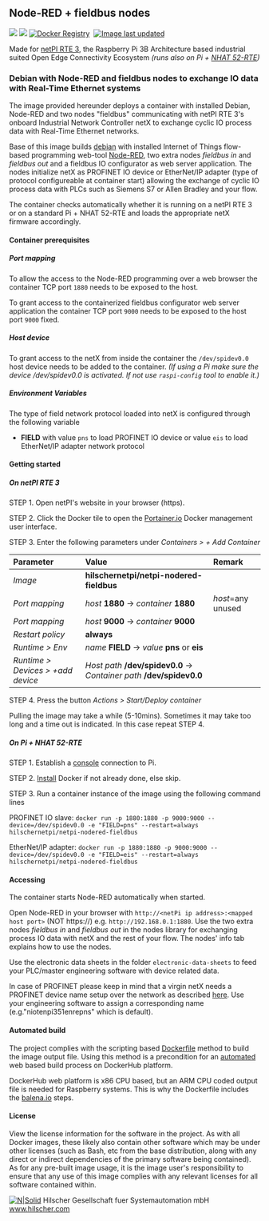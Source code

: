 ## Node-RED + fieldbus nodes

[![](https://images.microbadger.com/badges/image/hilschernetpi/netpi-nodered-fieldbus.svg)](https://microbadger.com/images/hilschernetpi/netpi-nodered-fieldbus "Node-RED + fieldbus nodes")
[![](https://images.microbadger.com/badges/commit/hilschernetpi/netpi-nodered-fieldbus.svg)](https://microbadger.com/images/hilschernetpi//netpi-nodered-fieldbus "Node-RED + fieldbus nodes")
[![Docker Registry](https://img.shields.io/docker/pulls/hilschernetpi/netpi-nodered-fieldbus.svg)](https://registry.hub.docker.com/r/hilschernetpi/netpi-nodered-fieldbus/)&nbsp;
[![Image last updated](https://img.shields.io/badge/dynamic/json.svg?url=https://api.microbadger.com/v1/images/hilschernetpi/netpi-nodered-fieldbus&label=Image%20last%20updated&query=$.LastUpdated&colorB=007ec6)](http://microbadger.com/images/hilschernetpi/netpi-nodered-fieldbus "Image last updated")&nbsp;

Made for [netPI RTE 3](https://www.netiot.com/netpi/), the Raspberry Pi 3B Architecture based industrial suited Open Edge Connectivity Ecosystem *(runs also on Pi + [NHAT 52-RTE](https://www.nethat.net/))*

### Debian with Node-RED and fieldbus nodes to exchange IO data with Real-Time Ethernet systems

The image provided hereunder deploys a container with installed Debian, Node-RED and two nodes "fieldbus" communicating with netPI RTE 3's onboard Industrial Network Controller netX to exchange cyclic IO process data with Real-Time Ethernet networks.

Base of this image builds [debian](https://www.balena.io/docs/reference/base-images/base-images/) with installed Internet of Things flow-based programming web-tool [Node-RED](https://nodered.org/), two extra nodes *fieldbus in* and *fieldbus out* and a fieldbus IO configurator as web server application. The nodes initialize netX as PROFINET IO device or EtherNet/IP adapter (type of protocol configureable at container start) allowing the exchange of cyclic IO process data with PLCs such as Siemens S7 or Allen Bradley and your flow.

The container checks automatically whether it is running on a netPI RTE 3 or on a standard Pi + NHAT 52-RTE and loads the appropriate netX firmware accordingly.

#### Container prerequisites

##### Port mapping

To allow the access to the Node-RED programming over a web browser the container TCP port `1880` needs to be exposed to the host.

To grant access to the containerized fieldbus configurator web server application the container TCP port `9000` needs to be exposed to the host port `9000` fixed.

##### Host device

To grant access to the netX from inside the container the `/dev/spidev0.0` host device needs to be added to the container.
*(If using a Pi make sure the device /dev/spidev0.0 is activated. If not use `raspi-config` tool to enable it.)*

##### Environment Variables

The type of field network protocol loaded into netX is configured through the following variable

* **FIELD** with value `pns` to load PROFINET IO device or value `eis` to load EtherNet/IP adapter network protocol

#### Getting started

##### On netPI RTE 3

STEP 1. Open netPI's website in your browser (https).

STEP 2. Click the Docker tile to open the [Portainer.io](http://portainer.io/) Docker management user interface.

STEP 3. Enter the following parameters under *Containers > + Add Container*

Parameter | Value | Remark
:---------|:------ |:------
*Image* | **hilschernetpi/netpi-nodered-fieldbus**
*Port mapping* | *host* **1880** -> *container* **1880** | *host*=any unused
*Port mapping* | *host* **9000** -> *container* **9000** | 
*Restart policy* | **always**
*Runtime > Env* | *name* **FIELD** -> *value* **pns** or **eis** |
*Runtime > Devices > +add device* | *Host path* **/dev/spidev0.0** -> *Container path* **/dev/spidev0.0** |

STEP 4. Press the button *Actions > Start/Deploy container*

Pulling the image may take a while (5-10mins). Sometimes it may take too long and a time out is indicated. In this case repeat STEP 4.

##### On Pi + NHAT 52-RTE

STEP 1. Establish a [console](https://www.raspberrypi.org/documentation/usage/terminal/README.md) connection to Pi.

STEP 2. [Install](https://www.raspberrypi.org/blog/docker-comes-to-raspberry-pi/) Docker if not already done, else skip. 

STEP 3. Run a container instance of the image using the following command lines

PROFINET IO slave:   `docker run -p 1880:1880 -p 9000:9000 --device=/dev/spidev0.0 -e "FIELD=pns" --restart=always hilschernetpi/netpi-nodered-fieldbus`

EtherNet/IP adapter: `docker run -p 1880:1880 -p 9000:9000 --device=/dev/spidev0.0 -e "FIELD=eis" --restart=always hilschernetpi/netpi-nodered-fieldbus`

#### Accessing

The container starts Node-RED automatically when started.

Open Node-RED in your browser with `http://<netPi ip address>:<mapped host port>` (NOT https://) e.g. `http://192.168.0.1:1880`. Use the two extra nodes *fieldbus in* and *fieldbus out* in the nodes library for exchanging process IO data with netX and the rest of your flow. The nodes' info tab explains how to use the nodes.

Use the electronic data sheets in the folder `electronic-data-sheets` to feed your PLC/master engineering software with device related data.

In case of PROFINET please keep in mind that a virgin netX needs a PROFINET device name setup over the network as described [here](https://profinetuniversity.com/profinet-basics/dcp/profinet-dcp/). Use your engineering software to assign a corresponding name (e.g."niotenpi351enrepns" which is default).

#### Automated build

The project complies with the scripting based [Dockerfile](https://docs.docker.com/engine/reference/builder/) method to build the image output file. Using this method is a precondition for an [automated](https://docs.docker.com/docker-hub/builds/) web based build process on DockerHub platform.

DockerHub web platform is x86 CPU based, but an ARM CPU coded output file is needed for Raspberry systems. This is why the Dockerfile includes the [balena.io](https://balena.io/blog/building-arm-containers-on-any-x86-machine-even-dockerhub/) steps.

#### License

View the license information for the software in the project. As with all Docker images, these likely also contain other software which may be under other licenses (such as Bash, etc from the base distribution, along with any direct or indirect dependencies of the primary software being contained).
As for any pre-built image usage, it is the image user's responsibility to ensure that any use of this image complies with any relevant licenses for all software contained within.

[![N|Solid](http://www.hilscher.com/fileadmin/templates/doctima_2013/resources/Images/logo_hilscher.png)](http://www.hilscher.com)  Hilscher Gesellschaft fuer Systemautomation mbH  www.hilscher.com
